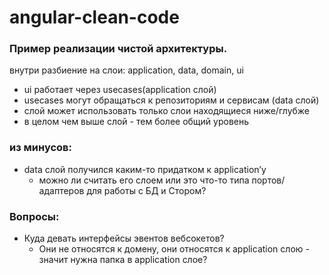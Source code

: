 # angular-clean-code
### Пример реализации чистой архитектуры.
внутри разбиение на слои: application, data, domain, ui
- ui работает через usecases(application слой)
- usecases могут обращаться к репозиториям и сервисам (data слой)
- слой может использовать только слои находящиеся ниже/глубже
- в целом чем выше слой - тем более общий уровень

### из минусов:
- data слой получился каким-то придатком к application’y
  - можно ли считать его слоем или это что-то типа портов/адаптеров для работы с БД и Стором?

### Вопросы:
- Куда девать интерфейсы эвентов вебсокетов?
  - Они не относятся к домену, они относятся к application слою - значит нужна папка в application слое?

